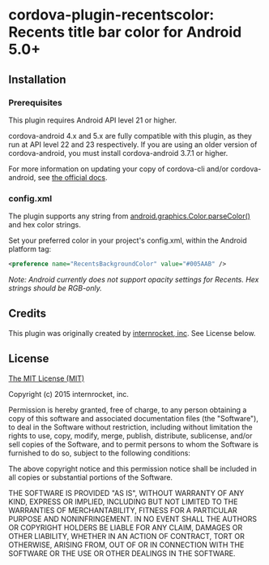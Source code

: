 # cordova-plugin-recentscolor: Recents title bar color for Android 5.0+

## Installation
### Prerequisites
This plugin requires Android API level 21 or higher.

cordova-android 4.x and 5.x are fully compatible with this plugin, as they run at API level 22 and 23 respectively. If you are using an older version of cordova-android, you must install cordova-android 3.7.1 or higher. 

For more information on updating your copy of cordova-cli and/or cordova-android, see [the official docs](https://cordova.apache.org/docs/en/latest/guide/cli/index.html#link-11).

### config.xml
The plugin supports any string from [android.graphics.Color.parseColor()](http://developer.android.com/reference/android/graphics/Color.html#parseColor(java.lang.String)) and hex color strings.

Set your preferred color in your project's config.xml, within the Android platform tag:

``` xml
<preference name="RecentsBackgroundColor" value="#005AAB" />
```

*Note: Android currently does not support opacity settings for Recents. Hex strings should be RGB-only.*

## Credits

This plugin was originally created by [internrocket, inc](https://internrocket.com/). See License below.

## License
[The MIT License (MIT)](http://www.opensource.org/licenses/mit-license.html)

Copyright (c) 2015 internrocket, inc.

Permission is hereby granted, free of charge, to any person obtaining a copy
of this software and associated documentation files (the "Software"), to deal
in the Software without restriction, including without limitation the rights
to use, copy, modify, merge, publish, distribute, sublicense, and/or sell
copies of the Software, and to permit persons to whom the Software is
furnished to do so, subject to the following conditions:

The above copyright notice and this permission notice shall be included in
all copies or substantial portions of the Software.

THE SOFTWARE IS PROVIDED "AS IS", WITHOUT WARRANTY OF ANY KIND, EXPRESS OR
IMPLIED, INCLUDING BUT NOT LIMITED TO THE WARRANTIES OF MERCHANTABILITY,
FITNESS FOR A PARTICULAR PURPOSE AND NONINFRINGEMENT. IN NO EVENT SHALL THE
AUTHORS OR COPYRIGHT HOLDERS BE LIABLE FOR ANY CLAIM, DAMAGES OR OTHER
LIABILITY, WHETHER IN AN ACTION OF CONTRACT, TORT OR OTHERWISE, ARISING FROM,
OUT OF OR IN CONNECTION WITH THE SOFTWARE OR THE USE OR OTHER DEALINGS IN
THE SOFTWARE.
